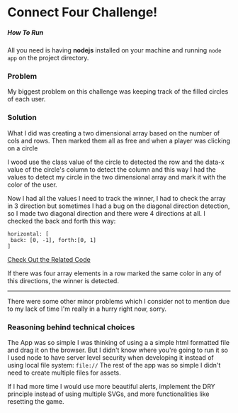 #  Connect Four Challenge!

##### How To Run
All you need is having **nodejs** installed on your machine and running ``node app`` on the project directory.

### Problem
My biggest problem on this challenge was keeping track of the filled circles of each user.

### Solution
What I did was creating a two dimensional array based on the number of cols and rows. Then marked them all as free and when a player was clicking on a circle 

I wood use the class value of the circle to detected the row and the data-x value of the circle's column to detect the column and this way I had the values to detect my circle in the two dimensional array and mark it with the color of the user.

Now I had all the values I need to track the winner, I had to check the array in 3 direction but sometimes I had a bug on the diagonal direction detection, so I made two diagonal direction and there were 4 directions at all. I checked the back and forth this way:

```
horizontal: [  
 back: [0, -1], forth:[0, 1]  
]
```
[Check Out the Related Code](https://github.com/alijawadi/connect-four/master/public/index#L305-L317)

If there was four array elements in a row marked the same color  in any of this directions, the winner is detected.

---
There were some other minor problems which I consider not to mention due to my lack of time I'm really in a hurry right now, sorry.


### Reasoning behind technical choices

The App was so simple I was thinking of using a a simple html formatted file and drag it on the browser. 
But I didn't know where you're going to run it so I used node to have server level security when developing it instead of using local file system: ```file://```
The rest of the app was so simple I didn't need to create multiple files for assets.

If I had more time I would use more beautiful alerts, implement the DRY principle instead of using multiple SVGs, and more functionalities like resetting the game.